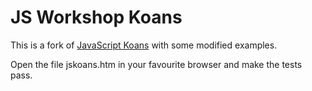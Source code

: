 JS Workshop Koans
======

This is a fork of [JavaScript Koans](https://github.com/liammclennan/JavaScript-Koans) with some modified examples.

Open the file jskoans.htm in your favourite browser and make the tests pass.

